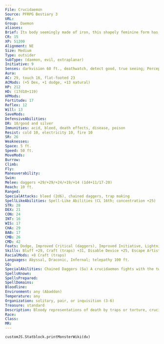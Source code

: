```yaml
---
File: Crucidaemon
Source: PFRPG Bestiary 3
URL: 
Group: Daemon
aliases: 
Brief: Its body seemingly made of iron, this shapely feminine form has wrists pierced by chains that end in curved blades.
CR: 15
XP: 51200
Alignment: NE
Size: Medium
Type: outsider
SubType: (daemon, evil, extraplanar)
Initiative: 9
Senses: darkvision 60 ft., deathwatch, detect good, true seeing; Perception +23
Aura: 
AC: 29, touch 16, flat-footed 23
ACMods: (+5 Dex, +1 dodge, +13 natural)
HP: 212
HD: (17d10+119)
HPMods: 
Fortitude: 17
Reflex: 12
Will: 13
SaveMods: 
DefensiveAbilities: 
DR: 10/good and silver
Immunities: acid, bleed, death effects, disease, poison
Resist: cold 10, electricity 10, fire 10
SR: 26
Weaknesses: 
Space: 5 ft.
Speed: 50 ft.
MoveMods: 
Burrow: 
Climb: 
Fly: 
Maneuverability: 
Swim: 
Melee: daggers +29/+29/+24/+19/+14 (1d4+11/17-20)
Reach: 10 ft.
Ranged: 
SpecialAttacks: bleed (2d6), chained daggers, trap making
SpellLikeAbilities: Spell-Like Abilities (CL 16th; concentration +25)  Constant-air walk, deathwatch, detect good, true seeing  At Will-fear (DC 23), greater teleport (self plus 50 lbs. of objects only), invisibility  3/day-greater glyph of warding (DC 25), hold monster (DC 24)  1/day-insanity (DC 26), summon (level 4, 2 piscodaemons 50%), symbol of pain (DC 24)
STR: 28
DEX: 21
CON: 24
INT: 16
WIS: 17
CHA: 29
BAB: 17
CMB: 26
CMD: 42
Feats: Dodge, Improved Critical (daggers), Improved Initiative, Lightning Reflexes, Mobility, Spring Attack, Stealthy, Step Up, Weapon Focus (daggers)
Skills: Bluff +29, Craft (traps) +31, Disable Device +25, Escape Artist +7, Intimidate +29, Knowledge (arcana) + 11, Knowledge (engineering) +11, Perception +23, Sense Motive +16, Spellcraft +18, Stealth +29, Use Magic Device +19
RacialMods: +8 Craft (traps)
Languages: Abyssal, Draconic, Infernal; telepathy 100 ft.
SQ: 
SpecialAbilities: Chained Daggers (Su) A crucidaemon fights with the two daggers chained to its wrists as if dual wielding daggers with a reach of 10 feet (although it can also attack adjacent foes with no penalty). It takes no penalty on attack or damage rolls while wielding both of these daggers at once. These daggers are considered to be +2 daggers that deal 2d6 points of bleed damage. The daggers become nonmagical upon the daemon's death, and cannot be disarmed. A crucidaemon may remanifest a destroyed dagger as a standard action.  Trap Making (Ex) A crucidaemon can use Disable Device to disarm magic traps. When it uses its greater glyph of warding spell-like ability to create a spell glyph, it may utilize any 6th-level or lower spell from the cleric or the wizard spell list, even though it otherwise can't cast these spells. The Perception and Disable Device DCs for any traps a crucidaemon creates gain a +2 bonus.
SpellsKnown: 
SpellsPrepared: 
SpellDomains: 
Bloodline: 
Environment: any (Abaddon)
Temperature: any
Organization: solitary, pair, or inquisition (3-6)
Treasure: standard
Description: Bloody representations of death by traps or torture, crucidaemons spend their existence subjecting creatures to an eternity of pain and terror. Whereas many daemons are quick to feed on the soul of mortals they capture, a crucidaemon lets its victims linger, marinating their souls in torment and pain so that when the time for feeding finally comes, they welcome their final oblivion with tears of gratitude.  Crucidaemons are 6 feet tall and weigh 250 pounds.
Race: 
Class: 
MR: 
---
```

```dataviewjs
customJS.Statblock.printMonsterWiki(dv)
```
